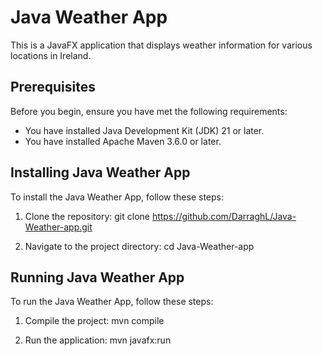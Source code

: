 # Java Weather App

This is a JavaFX application that displays weather information for various locations in Ireland.

## Prerequisites

Before you begin, ensure you have met the following requirements:

* You have installed Java Development Kit (JDK) 21 or later.
* You have installed Apache Maven 3.6.0 or later.

## Installing Java Weather App

To install the Java Weather App, follow these steps:

1. Clone the repository:
   git clone https://github.com/DarraghL/Java-Weather-app.git

2. Navigate to the project directory:
   cd Java-Weather-app

## Running Java Weather App

To run the Java Weather App, follow these steps:

1. Compile the project:
   mvn compile
   
3. Run the application:
   mvn javafx:run

   
  
   
